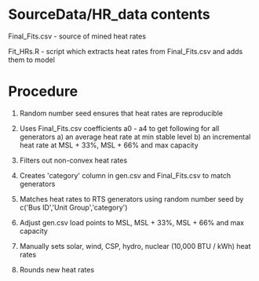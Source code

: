 # SourceData/HR_data contents

Final_Fits.csv - source of mined heat rates

Fit_HRs.R - script which extracts heat rates from Final_Fits.csv and adds them to model

# Procedure

1) Random number seed ensures that heat rates are reproducible

2) Uses Final_Fits.csv coefficients a0 - a4 to get following for all generators
    a) an average heat rate at min stable level
    b) an incremental heat rate at MSL + 33%, MSL + 66% and max capacity

3) Filters out non-convex heat rates

4) Creates 'category' column in gen.csv and Final_Fits.csv to match generators

5) Matches heat rates to RTS generators using random number seed by c('Bus ID','Unit Group','category')

6) Adjust gen.csv load points to MSL, MSL + 33%, MSL + 66% and max capacity

7) Manually sets solar, wind, CSP, hydro, nuclear (10,000 BTU / kWh) heat rates

8) Rounds new heat rates 